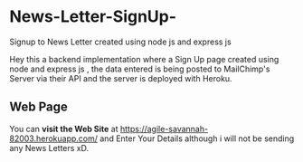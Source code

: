 # News-Letter-SignUp-
Signup to News Letter created using node js and express js

Hey this a backend implementation where a Sign Up page created using node and express js , the data entered is being posted to MailChimp's Server via their API
and the server is deployed with Heroku.

## Web Page
You can **visit the Web Site** at 
https://agile-savannah-82003.herokuapp.com/
and  Enter Your Details although i will not be sending any News Letters xD.
